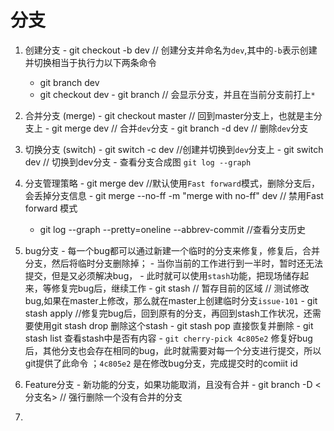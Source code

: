 # 分支
  1. 创建分支 
    - git checkout -b dev // 创建分支并命名为`dev`,其中的`-b`表示创建并切换相当于执行力以下两条命令
      - git branch dev
      - git checkout dev
    - git branch // 会显示分支，并且在当前分支前打上`*`
  2. 合并分支 (merge)
    - git checkout master // 回到master分支上，也就是主分支上
    - git merge dev // 合并`dev`分支
    - git branch -d dev // 删除`dev`分支 
  3. 切换分支 (switch)
    - git switch -c dev //创建并切换到`dev`分支上
    - git switch dev // 切换到dev分支
    - 查看分支合成图 `git log --graph`
  4. 分支管理策略
    - git merge dev //默认使用` Fast forward `模式，删除分支后，会丢掉分支信息
    - git merge --no-ff -m "merge with no-ff" dev // 禁用Fast forward 模式
      -  git log --graph --pretty=oneline --abbrev-commit //查看分支历史

  5. bug分支
    - 每一个bug都可以通过新建一个临时的分支来修复，修复后，合并分支，然后将临时分支删除掉；
    - 当你当前的工作进行到一半时，暂时还无法提交，但是又必须解决bug，
    - 此时就可以使用`stash`功能，把现场储存起来，等修复完bug后，继续工作
    - git stash // 暂存目前的区域
    // 测试修改bug,如果在master上修改，那么就在master上创建临时分支`issue-101`
    - git stash apply  //修复完bug后，回到原有的分支，再回到stash工作状况，还需要使用git stash drop 删除这个stash
    - git stash pop 直接恢复并删除
    - git stash list 查看stash中是否有内容 
    - `git cherry-pick 4c805e2` 修复好bug后，其他分支也会存在相同的bug，此时就需要对每一个分支进行提交，所以git提供了此命令 ；`4c805e2` 是在修改bug分支，完成提交时的comiit id
  
  6. Feature分支
    - 新功能的分支，如果功能取消，且没有合并
    - git branch -D <分支名> // 强行删除一个没有合并的分支

  7. 